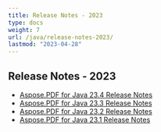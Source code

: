 ```yaml
---
title: Release Notes - 2023
type: docs
weight: 7
url: /java/release-notes-2023/
lastmod: "2023-04-28"
---
```


## **Release Notes - 2023**


- [Aspose.PDF for Java 23.4 Release Notes](/pdf/java/aspose-pdf-for-java-23-4-release-notes/)
- [Aspose.PDF for Java 23.3 Release Notes](/pdf/java/aspose-pdf-for-java-23-3-release-notes/)
- [Aspose.PDF for Java 23.2 Release Notes](/pdf/java/aspose-pdf-for-java-23-2-release-notes/)
- [Aspose.PDF for Java 23.1 Release Notes](/pdf/java/aspose-pdf-for-java-23-1-release-notes/)



